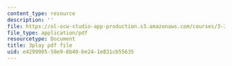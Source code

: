 ```yaml
---
content_type: resource
description: ''
file: https://ol-ocw-studio-app-production.s3.amazonaws.com/courses/3-320-atomistic-computer-modeling-of-materials-sma-5107-spring-2005/e429990558e98b40be241e831cb55635_-B96m5X2xCM.pdf
file_type: application/pdf
resourcetype: Document
title: 3play pdf file
uid: e4299905-58e9-8b40-be24-1e831cb55635
---
```


